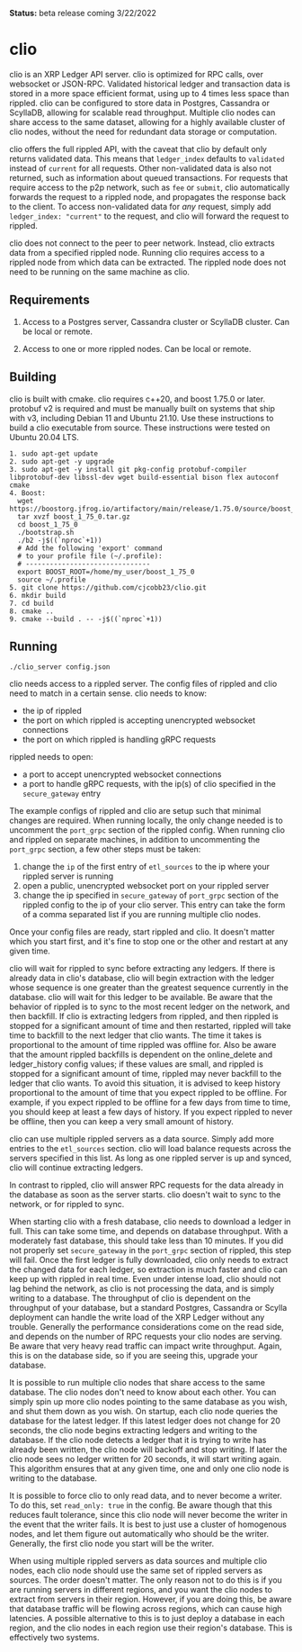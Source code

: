 **Status:** beta release coming 3/22/2022

# clio
clio is an XRP Ledger API server. clio is optimized for RPC calls, over websocket or JSON-RPC. Validated
historical ledger and transaction data is stored in a more space efficient format,
using up to 4 times less space than rippled. clio can be configured to store data in Postgres, Cassandra or ScyllaDB,
allowing for scalable read throughput. Multiple clio nodes can share
access to the same dataset, allowing for a highly available cluster of clio nodes,
without the need for redundant data storage or computation.

clio offers the full rippled API, with the caveat that clio by default only returns validated data.
This means that `ledger_index` defaults to `validated` instead of `current` for all requests.
Other non-validated data is also not returned, such as information about queued transactions.
For requests that require access to the p2p network, such as `fee` or `submit`, clio automatically forwards the request to a rippled node, and propagates the response back to the client. To access non-validated data for *any* request, simply add `ledger_index: "current"` to the request, and clio will forward the request to rippled.

clio does not connect to the peer to peer network. Instead, clio extracts data from a specified rippled node. Running clio requires access to a rippled node
from which data can be extracted. The rippled node does not need to be running on the same machine as clio.


## Requirements
1. Access to a Postgres server, Cassandra cluster or ScyllaDB cluster. Can be local or remote.

2. Access to one or more rippled nodes. Can be local or remote.

## Building
clio is built with cmake. clio requires c++20, and boost 1.75.0 or later. protobuf v2 is required and must be manually built on systems that ship with v3, including Debian 11 and Ubuntu 21.10.
Use these instructions to build a clio executable from source. These instructions were tested on Ubuntu 20.04 LTS.

```
1. sudo apt-get update
2. sudo apt-get -y upgrade
3. sudo apt-get -y install git pkg-config protobuf-compiler libprotobuf-dev libssl-dev wget build-essential bison flex autoconf cmake
4. Boost:
  wget https://boostorg.jfrog.io/artifactory/main/release/1.75.0/source/boost_1_75_0.tar.gz
  tar xvzf boost_1_75_0.tar.gz
  cd boost_1_75_0
  ./bootstrap.sh
  ./b2 -j$((`nproc`+1))
  # Add the following 'export' command
  # to your profile file (~/.profile):
  # -------------------------------
  export BOOST_ROOT=/home/my_user/boost_1_75_0
  source ~/.profile
5. git clone https://github.com/cjcobb23/clio.git
6. mkdir build
7. cd build
8. cmake ..
9. cmake --build . -- -j$((`nproc`+1))
```

## Running
`./clio_server config.json`

clio needs access to a rippled server. The config files of rippled and clio need
to match in a certain sense.
clio needs to know:
- the ip of rippled
- the port on which rippled is accepting unencrypted websocket connections
- the port on which rippled is handling gRPC requests

rippled needs to open:
- a port to accept unencrypted websocket connections
- a port to handle gRPC requests, with the ip(s) of clio specified in the `secure_gateway` entry

The example configs of rippled and clio are setup such that minimal changes are
required. When running locally, the only change needed is to uncomment the `port_grpc`
section of the rippled config. When running clio and rippled on separate machines,
in addition to uncommenting the `port_grpc` section, a few other steps must be taken:
1. change the `ip` of the first entry of `etl_sources` to the ip where your rippled
server is running
2. open a public, unencrypted websocket port on your rippled server
3. change the ip specified in `secure_gateway` of `port_grpc` section of the rippled config
to the ip of your clio server. This entry can take the form of a comma separated list if
you are running multiple clio nodes.

Once your config files are ready, start rippled and clio. It doesn't matter which you
start first, and it's fine to stop one or the other and restart at any given time.

clio will wait for rippled to sync before extracting any ledgers. If there is already
data in clio's database, clio will begin extraction with the ledger whose sequence
is one greater than the greatest sequence currently in the database. clio will wait
for this ledger to be available. Be aware that the behavior of rippled is to sync to
the most recent ledger on the network, and then backfill. If clio is extracting ledgers
from rippled, and then rippled is stopped for a significant amount of time and then restarted, rippled
will take time to backfill to the next ledger that clio wants. The time it takes is proportional
to the amount of time rippled was offline for. Also be aware that the amount rippled backfills
is dependent on the online_delete and ledger_history config values; if these values
are small, and rippled is stopped for a significant amount of time, rippled may never backfill
to the ledger that clio wants. To avoid this situation, it is advised to keep history
proportional to the amount of time that you expect rippled to be offline. For example, if you
expect rippled to be offline for a few days from time to time, you should keep at least
a few days of history. If you expect rippled to never be offline, then you can keep a very small
amount of history.

clio can use multiple rippled servers as a data source. Simply add more entries to
the `etl_sources` section. clio will load balance requests across the servers specified
in this list. As long as one rippled server is up and synced, clio will continue
extracting ledgers.

In contrast to rippled, clio will answer RPC requests for the data already in the
database as soon as the server starts. clio doesn't wait to sync to the network, or
for rippled to sync.

When starting clio with a fresh database, clio needs to download a ledger in full.
This can take some time, and depends on database throughput. With a moderately fast
database, this should take less than 10 minutes. If you did not properly set `secure_gateway`
in the `port_grpc` section of rippled, this step will fail. Once the first ledger
is fully downloaded, clio only needs to extract the changed data for each ledger,
so extraction is much faster and clio can keep up with rippled in real time. Even under
intense load, clio should not lag behind the network, as clio is not processing the data,
and is simply writing to a database. The throughput of clio is dependent on the throughput
of your database, but a standard Postgres, Cassandra or Scylla deployment can handle
the write load of the XRP Ledger without any trouble. Generally the performance considerations
come on the read side, and depends on the number of RPC requests your clio nodes
are serving. Be aware that very heavy read traffic can impact write throughput. Again, this
is on the database side, so if you are seeing this, upgrade your database.

It is possible to run multiple clio nodes that share access to the same database.
The clio nodes don't need to know about each other. You can simply spin up more clio
nodes pointing to the same database as you wish, and shut them down as you wish.
On startup, each clio node queries the database for the latest ledger. If this latest
ledger does not change for 20 seconds, the clio node begins extracting ledgers
and writing to the database. If the clio node detects a ledger that it is trying to
write has already been written, the clio node will backoff and stop writing. If later
the clio node sees no ledger written for 20 seconds, it will start writing again.
This algorithm ensures that at any given time, one and only one clio node is writing
to the database.

It is possible to force clio to only read data, and to never become a writer.
To do this, set `read_only: true` in the config. Be aware though that this reduces
fault tolerance, since this clio node will never become the writer in the event that
the writer fails. It is best to just use a cluster of homogenous nodes, and let them
figure out automatically who should be the writer. Generally, the first clio node
you start will be the writer.

When using multiple rippled servers as data sources and multiple clio nodes,
each clio node should use the same set of rippled servers as sources. The order doesn't matter.
The only reason not to do this is if you are running servers in different regions, and
you want the clio nodes to extract from servers in their region. However, if you
are doing this, be aware that database traffic will be flowing across regions,
which can cause high latencies. A possible alternative to this is to just deploy
a database in each region, and the clio nodes in each region use their region's database.
This is effectively two systems.
